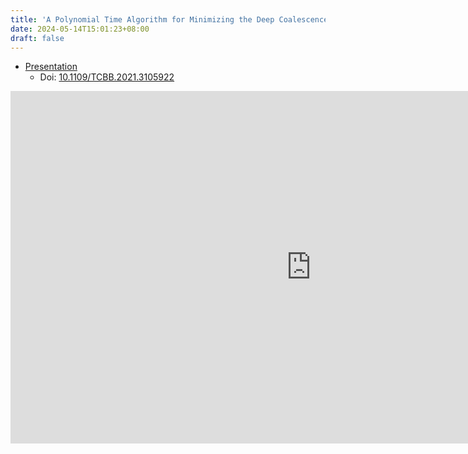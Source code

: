```yaml
---
title: 'A Polynomial Time Algorithm for Minimizing the Deep Coalescence Cost for Level 1 Species Networks'
date: 2024-05-14T15:01:23+08:00
draft: false 
---
```


- [Presentation](https://365nthu-my.sharepoint.com/:p:/g/personal/112062547_office365_nthu_edu_tw/EUcKrbyU8oRJtKdNov5dC2wBlQXgc_EyK7t4AaPs8iKKTQ?e=eTp7MO)
  - Doi: [10.1109/TCBB.2021.3105922](https://doi.org/10.1109/TCBB.2021.3105922)

<iframe src="https://365nthu-my.sharepoint.com/personal/112062547_office365_nthu_edu_tw/_layouts/15/Doc.aspx?sourcedoc={bcad0a47-f294-4984-b4a7-4da2fe5d0b6c}&amp;action=embedview&amp;wdAr=1.3333333333333333&amp;wdEaaCheck=0" width="962px" height="564px" frameborder="0">這是 <a target="_blank" href="https://office.com/webapps">Office</a> 提供的內嵌 <a target="_blank" href="https://office.com">Microsoft Office</a> 簡報。</iframe>


<!--
{{ if .IsNamedParams }}
<div {{ if .Get "class" }}class="{{ .Get "class" }}"{{ else }}style="position: relative; padding-bottom: 56.25%; padding-top: 30px; height: 0; overflow: hidden;"{{ end }}>
<iframe src="https://365nthu-my.sharepoint.com/personal/112062547_office365_nthu_edu_tw/_layouts/15/Doc.aspx?sourcedoc={f48e7b91-f813-4998-a1c1-4f9b09b23a07}&amp;action=embedview&amp;wdAr=1.3333333333333333" width="476px" height="288px" frameborder="0">這是 <a target="_blank" href="https://office.com/webapps">Office</a> 提供的內嵌 <a target="_blank" href="https://office.com">Microsoft Office</a> 簡報。</iframe>
</div>{{ else }}
<div {{ if len .Params | eq 2 }}class="{{ .Get 1 }}"{{ else }}style="position: relative; padding-bottom: 56.25%; padding-top: 30px; height: 0; overflow: hidden;"{{ end }}>
  <iframe src="//www.youtube.com/embed/{{ .Get 0 }}" {{ if len .Params | eq 1 }}style="position: absolute; top: 0; left: 0; width: 100%; height: 100%;" {{ end }}allowfullscreen frameborder="0"></iframe>
 </div>
{{ end }}

--/>


